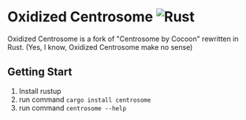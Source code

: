 # Oxidized Centrosome ![Rust](https://github.com/oOBoomberOo/Centrosome/workflows/Rust/badge.svg)
Oxidized Centrosome is a fork of "Centrosome by Cocoon" rewritten in Rust. (Yes, I know, Oxidized Centrosome make no sense)

## Getting Start
1) Install rustup
2) run command `cargo install centrosome`
3) run command `centrosome --help`